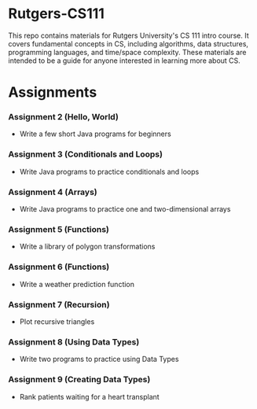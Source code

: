 # Rutgers-CS111
This repo contains materials for Rutgers University's CS 111 intro course. It covers fundamental concepts in CS, including algorithms, data structures, programming languages, and time/space complexity. These materials are intended to be a guide for anyone interested in learning more about CS.

# Assignments

### Assignment 2 (Hello, World)
- Write a few short Java programs for beginners

### Assignment 3 (Conditionals and Loops)
- Write Java programs to practice conditionals and loops

### Assignment 4 (Arrays)
- Write Java programs to practice one and two-dimensional arrays

### Assignment 5 (Functions)
- Write a library of polygon transformations

### Assignment 6 (Functions)
- Write a weather prediction function

### Assignment 7 (Recursion)
- Plot recursive triangles

### Assignment 8 (Using Data Types)
- Write two programs to practice using Data Types

### Assignment 9 (Creating Data Types)
- Rank patients waiting for a heart transplant
